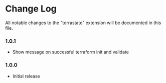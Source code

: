 # Change Log

All notable changes to the "terrastate" extension will be documented in this file.

### 1.0.1

- Show message on successful terraform init and validate

### 1.0.0

- Initial release
